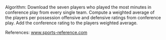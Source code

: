 Algorithm:
Download the seven players who played the most minutes in conference play from every single team.  Compute a weighted average of the players per possession offensive and defensive ratings from conference play.  Add the conference rating to the players weighted average.

References:
www.sports-reference.com